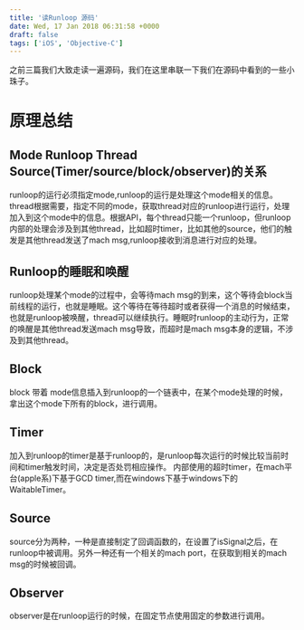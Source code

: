 ```yaml
---
title: '读Runloop 源码'
date: Wed, 17 Jan 2018 06:31:58 +0000
draft: false
tags: ['iOS', 'Objective-C']
---
```


之前三篇我们大致走读一遍源码，我们在这里串联一下我们在源码中看到的一些小珠子。

原理总结
====

Mode Runloop Thread Source(Timer/source/block/observer)的关系
----------------------------------------------------------

runloop的运行必须指定mode,runloop的运行是处理这个mode相关的信息。thread根据需要，指定不同的mode，获取thread对应的runloop进行运行，处理加入到这个mode中的信息。根据API，每个thread只能一个runloop，但runloop内部的处理会涉及到其他thread，比如超时timer，比如其他的source，他们的触发是其他thread发送了mach msg,runloop接收到消息进行对应的处理。

Runloop的睡眠和唤醒
-------------

runloop处理某个mode的过程中，会等待mach msg的到来，这个等待会block当前线程的运行，也就是睡眠。这个等待在等待超时或者获得一个消息的时候结束，也就是runloop被唤醒，thread可以继续执行。睡眠时runloop的主动行为，正常的唤醒是其他thread发送mach msg导致，而超时是mach msg本身的逻辑，不涉及到其他thread。

Block
-----

block 带着 mode信息插入到runloop的一个链表中，在某个mode处理的时候，拿出这个mode下所有的block，进行调用。

Timer
-----

加入到runloop的timer是基于runloop的，是runloop每次运行的时候比较当前时间和timer触发时间，决定是否处罚相应操作。 内部使用的超时timer，在mach平台(apple系)下基于GCD timer,而在windows下基于windows下的WaitableTimer。

Source
------

source分为两种，一种是直接制定了回调函数的，在设置了isSignal之后，在runloop中被调用。另外一种还有一个相关的mach port，在获取到相关的mach msg的时候被回调。

Observer
--------

observer是在runloop运行的时候，在固定节点使用固定的参数进行调用。